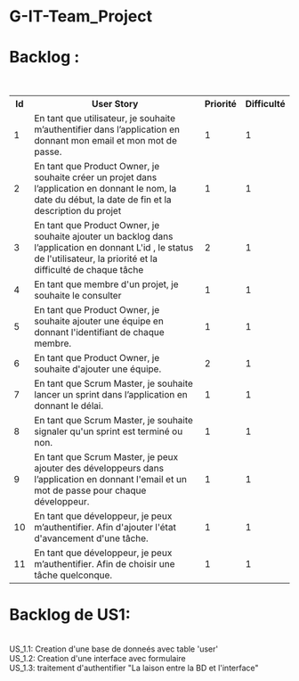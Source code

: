 # G-IT-Team_Project
<h1> Backlog : </h1> </br>

<table style="width:100%">
  <tr>
    <th>Id</th>
    <th>User Story</th> 
    <th>Priorité</th>
    <th>Difficulté</th>
  </tr>
  <tr>
    <td>1</td>
    <td>En tant que utilisateur, je souhaite m’authentifier dans l’application en donnant mon email et mon mot de passe.</td> 
    <td>1</td>
    <td>1</td>
  </tr>

  <tr>
    <td>2</td>
    <td>En tant que Product Owner, je souhaite créer un projet dans l’application en donnant le nom, la date du début, la date de fin et la description du projet</td> 
    <td>1</td>
    <td>1</td>
  </tr>

  <tr>
    <td>3</td>
    <td>En tant que Product Owner, je souhaite ajouter un backlog dans l’application en donnant L'id , le status de l'utilisateur, la priorité et la difficulté de chaque tâche</td> 
    <td>2</td>
    <td>1</td>
  </tr>

  <tr>
    <td>4</td>
    <td>En tant que membre d'un projet, je souhaite le consulter</td> 
    <td>1</td>
    <td>1</td>
  </tr>

  <tr>
    <td>5</td>
    <td>En tant que Product Owner, je souhaite ajouter une équipe en donnant l'identifiant de chaque membre.</td> 
    <td>1</td>
    <td>1</td>
  </tr>

  <tr>
    <td>6</td>
    <td>En tant que Product Owner, je souhaite d'ajouter une équipe.</td> 
    <td>2</td>
    <td>1</td>
  </tr>

  <tr>
    <td>7</td>
    <td>En tant que Scrum Master, je souhaite lancer un sprint dans l’application en donnant le délai.</td> 
    <td>1</td>
    <td>1</td>
  </tr>

  <tr>
    <td>8</td>
    <td>En tant que Scrum Master, je souhaite signaler qu'un sprint est terminé ou non.</td> 
    <td>1</td>
    <td>1</td>
  </tr>

  <tr>
    <td>9</td>
    <td>En tant que Scrum Master, je peux ajouter des développeurs dans l’application en donnant l'email et un mot de passe pour chaque développeur.</td> 
    <td>1</td>
    <td>1</td>
  </tr>

  <tr>
    <td>10</td>
    <td>En tant que développeur, je peux m’authentifier. Afin d'ajouter l'état d'avancement d'une tâche.</td> 
    <td>1</td>
    <td>1</td>
  </tr>

  <tr>
    <td>11</td>
    <td>En tant que développeur, je peux m’authentifier. Afin de choisir une tâche quelconque.</td> 
    <td>1</td>
    <td>1</td>
  </tr>
  


  
</table>



<h1> Backlog de US1: </h1> </br>
US_1.1: Creation d'une base de donneés avec table 'user' </br>
US_1.2: Creation d'une interface avec formulaire </br>
US_1.3: traitement d'authentifier "La laison entre la BD et l'interface"</br>
